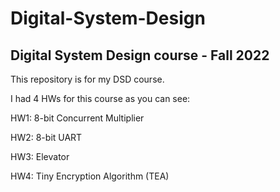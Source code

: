# Digital-System-Design
## Digital System Design course - Fall 2022

This repository is for my DSD course.

I had 4 HWs for this course as you can see:

HW1: 8-bit Concurrent Multiplier

HW2: 8-bit UART

HW3: Elevator

HW4: Tiny Encryption Algorithm (TEA)
